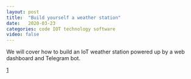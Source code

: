 ```yaml
---
layout: post
title:  "Build yourself a weather station"
date:   2020-03-23
categories: code IOT technology software
video: false
---
```


We will cover how to build an IoT weather station powered up by a web dashboard and Telegram bot.

[1]

[1]: //blog.kdubovikov.ml/articles/hardware/build-yourself-a-weather-station